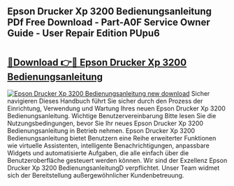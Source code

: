 ## Epson Drucker Xp 3200 Bedienungsanleitung PDf Free Download - Part-A0F Service Owner Guide - User Repair Edition PUpu6

# <h2><a href="http://df0r2as.blite.top/?on=Epson+Drucker+Xp+3200+Bedienungsanleitung">🔗Download 👉🔴 Epson Drucker Xp 3200 Bedienungsanleitung</a></h2>

[![Epson Drucker Xp 3200 Bedienungsanleitung new download](https://i.imgur.com/lujVjoI.png)](http://df0r2as.blite.top/?on=Epson+Drucker+Xp+3200+Bedienungsanleitung)
Sicher navigieren Dieses Handbuch führt Sie sicher durch den Prozess der Einrichtung, Verwendung und Wartung Ihres neuen Epson Drucker Xp 3200 Bedienungsanleitung. Wichtige Benutzervereinbarung Bitte lesen Sie die Nutzungsbedingungen, bevor Sie Ihr neues Epson Drucker Xp 3200 Bedienungsanleitung in Betrieb nehmen. Epson Drucker Xp 3200 Bedienungsanleitung bietet Benutzern eine Reihe erweiterter Funktionen wie virtuelle Assistenten, intelligente Benachrichtigungen, anpassbare Widgets und automatisierte Aufgaben, die alle einfach über die Benutzeroberfläche gesteuert werden können. Wir sind der Exzellenz Epson Drucker Xp 3200 BedienungsanleitungD verpflichtet. Unser Team widmet sich der Bereitstellung außergewöhnlicher Kundenbetreuung.
